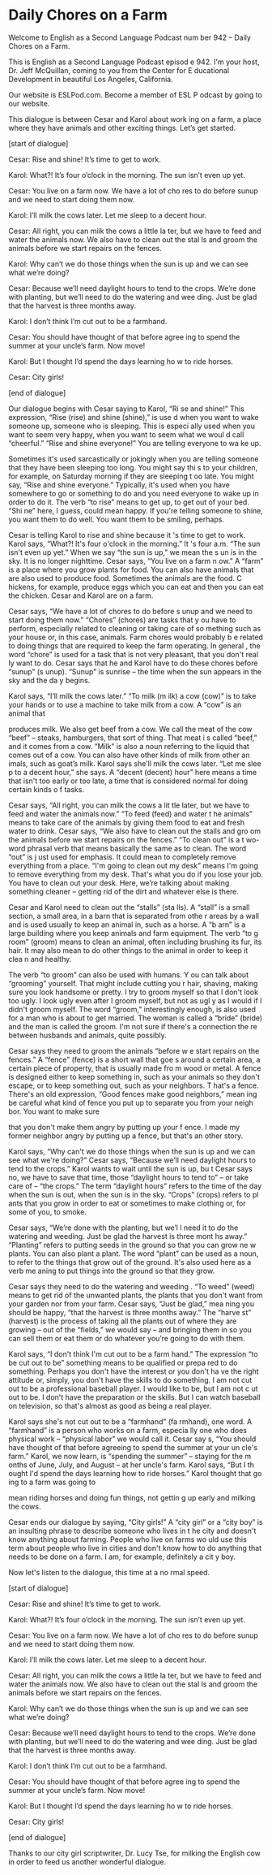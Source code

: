 # Daily Chores on a Farm

Welcome to English as a Second Language Podcast num ber 942 – Daily Chores on a Farm.

This is English as a Second Language Podcast episod e 942. I'm your host, Dr. Jeff McQuillan, coming to you from the Center for E ducational Development in beautiful Los Angeles, California.

Our website is ESLPod.com. Become a member of ESL P odcast by going to our website.

This dialogue is between Cesar and Karol about work ing on a farm, a place where they have animals and other exciting things. Let’s get started.

[start of dialogue]

Cesar: Rise and shine! It’s time to get to work.

Karol: What?! It’s four o’clock in the morning. The  sun isn’t even up yet.

Cesar: You live on a farm now. We have a lot of cho res to do before sunup and we need to start doing them now.

Karol: I’ll milk the cows later. Let me sleep to a decent hour.

Cesar: All right, you can milk the cows a little la ter, but we have to feed and water the animals now. We also have to clean out the stal ls and groom the animals before we start repairs on the fences.

Karol: Why can’t we do those things when the sun is  up and we can see what we’re doing?

Cesar: Because we’ll need daylight hours to tend to  the crops. We’re done with planting, but we’ll need to do the watering and wee ding. Just be glad that the harvest is three months away.

Karol: I don’t think I’m cut out to be a farmhand.

Cesar: You should have thought of that before agree ing to spend the summer at your uncle’s farm. Now move!

Karol: But I thought I’d spend the days learning ho w to ride horses.

Cesar: City girls!

[end of dialogue]

Our dialogue begins with Cesar saying to Karol, “Ri se and shine!” This expression, “Rise (rise) and shine (shine),” is use d when you want to wake someone up, someone who is sleeping. This is especi ally used when you want to seem very happy, when you want to seem what we woul d call “cheerful.” “Rise and shine everyone!” You are telling everyone to wa ke up.

Sometimes it's used sarcastically or jokingly when you are telling someone that they have been sleeping too long. You might say thi s to your children, for example, on Saturday morning if they are sleeping t oo late. You might say, “Rise and shine everyone.” Typically, it's used when you have somewhere to go or something to do and you need everyone to wake up in  order to do it. The verb “to rise” means to get up, to get out of your bed. “Shi ne” here, I guess, could mean happy. If you're telling someone to shine, you want  them to do well. You want them to be smiling, perhaps.

Cesar is telling Karol to rise and shine because it 's time to get to work. Karol says, “What?! It's four o'clock in the morning.” It 's four a.m. “The sun isn't even up yet.” When we say “the sun is up,” we mean the s un is in the sky. It is no longer nighttime. Cesar says, “You live on a farm n ow.” A “farm” is a place where you grow plants for food. You can also have animals  that are also used to produce food. Sometimes the animals are the food. C hickens, for example, produce eggs which you can eat and then you can eat  the chicken. Cesar and Karol are on a farm.

Cesar says, “We have a lot of chores to do before s unup and we need to start doing them now.” “Chores” (chores) are tasks that y ou have to perform, especially related to cleaning or taking care of so mething such as your house or, in this case, animals. Farm chores would probably b e related to doing things that are required to keep the farm operating. In general , the word “chore” is used for a task that is not very pleasant, that you don't real ly want to do. Cesar says that he and Karol have to do these chores before “sunup” (s unup). “Sunup” is sunrise – the time when the sun appears in the sky and the da y begins.

Karol says, “I’ll milk the cows later.” “To milk (m ilk) a cow (cow)” is to take your hands or to use a machine to take milk from a cow. A “cow” is an animal that

produces milk. We also get beef from a cow. We call  the meat of the cow “beef” – steaks, hamburgers, that sort of thing. That meat i s called “beef,” and it comes from a cow. “Milk” is also a noun referring to the liquid that comes out of a cow. You can also have other kinds of milk from other an imals, such as goat’s milk. Karol says she'll milk the cows later. “Let me slee p to a decent hour,” she says. A “decent (decent) hour” here means a time that isn't  too early or too late, a time that is considered normal for doing certain kinds o f tasks.

Cesar says, “All right, you can milk the cows a lit tle later, but we have to feed and water the animals now.” “To feed (feed) and water t he animals” means to take care of the animals by giving them food to eat and fresh water to drink. Cesar says, “We also have to clean out the stalls and gro om the animals before we start repairs on the fences.” “To clean out” is a t wo-word phrasal verb that means basically the same as to clean. The word “out” is j ust used for emphasis. It could mean to completely remove everything from a place. “I'm going to clean out my desk” means I'm going to remove everything from my desk. That's what you do if you lose your job. You have to clean out your desk.  Here, we’re talking about making something cleaner – getting rid of the dirt and whatever else is there.

Cesar and Karol need to clean out the “stalls” (sta lls). A “stall” is a small section, a small area, in a barn that is separated from othe r areas by a wall and is used usually to keep an animal in, such as a horse. A “b arn” is a large building where you keep animals and farm equipment. The verb “to g room” (groom) means to clean an animal, often including brushing its fur, its hair. It may also mean to do other things to the animal in order to keep it clea n and healthy.

The verb “to groom” can also be used with humans. Y ou can talk about “grooming” yourself. That might include cutting you r hair, shaving, making sure you look handsome or pretty. I try to groom myself so that I don't look too ugly. I look ugly even after I groom myself, but not as ugl y as I would if I didn't groom myself. The word “groom,” interestingly enough, is also used for a man who is about to get married. The woman is called a “bride”  (bride) and the man is called the groom. I'm not sure if there's a connection the re between husbands and animals, quite possibly.

Cesar says they need to groom the animals “before w e start repairs on the fences.” A “fence” (fence) is a short wall that goe s around a certain area, a certain piece of property, that is usually made fro m wood or metal. A fence is designed either to keep something in, such as your animals so they don't escape, or to keep something out, such as your neighbors. T hat's a fence. There's an old expression, “Good fences make good neighbors,” mean ing be careful what kind of fence you put up to separate you from your neigh bor. You want to make sure

that you don't make them angry by putting up your f ence. I made my former neighbor angry by putting up a fence, but that's an other story.

Karol says, “Why can't we do those things when the sun is up and we can see what we're doing?” Cesar says, “Because we’ll need daylight hours to tend to the crops.” Karol wants to wait until the sun is up, bu t Cesar says no, we have to save that time, those “daylight hours to tend to” –  or take care of – “the crops.” The term “daylight hours” refers to the time of the  day when the sun is out, when the sun is in the sky. “Crops” (crops) refers to pl ants that you grow in order to eat or sometimes to make clothing or, for some of you, to smoke.

Cesar says, “We’re done with the planting, but we’l l need it to do the watering and weeding. Just be glad the harvest is three mont hs away.” “Planting” refers to putting seeds in the ground so that you can grow ne w plants. You can also plant a plant. The word “plant” can be used as a noun, to  refer to the things that grow out of the ground. It's also used here as a verb me aning to put things into the ground so that they grow.

Cesar says they need to do the watering and weeding . “To weed” (weed) means to get rid of the unwanted plants, the plants that you don't want from your garden nor from your farm. Cesar says, “Just be glad,” mea ning you should be happy, “that the harvest is three months away.” The “harve st” (harvest) is the process of taking all the plants out of where they are growing  – out of the “fields,” we would say – and bringing them in so you can sell them or eat them or do whatever you’re going to do with them.

Karol says, “I don't think I'm cut out to be a farm hand.” The expression “to be cut out to be” something means to be qualified or prepa red to do something. Perhaps you don't have the interest or you don't ha ve the right attitude or, simply, you don't have the skills to do something. I am not  cut out to be a professional baseball player. I would like to be, but I am not c ut out to be. I don't have the preparation or the skills. But I can watch baseball  on television, so that's almost as good as being a real player.

Karol says she's not cut out to be a “farmhand” (fa rmhand), one word. A “farmhand” is a person who works on a farm, especia lly one who does physical work – “physical labor” we would call it. Cesar say s, “You should have thought of that before agreeing to spend the summer at your un cle's farm.” Karol, we now learn, is “spending the summer” – staying for the m onths of June, July, and August – at her uncle's farm. Karol says, “But I th ought I'd spend the days learning how to ride horses.” Karol thought that go ing to a farm was going to

mean riding horses and doing fun things, not gettin g up early and milking the cows.

Cesar ends our dialogue by saying, “City girls!” A “city girl” or a “city boy” is an insulting phrase to describe someone who lives in t he city and doesn't know anything about farming. People who live on farms wo uld use this term about people who live in cities and don't know how to do anything that needs to be done on a farm. I am, for example, definitely a cit y boy.

Now let's listen to the dialogue, this time at a no rmal speed.

[start of dialogue]

Cesar: Rise and shine! It’s time to get to work.

Karol: What?! It’s four o’clock in the morning. The  sun isn’t even up yet.

Cesar: You live on a farm now. We have a lot of cho res to do before sunup and we need to start doing them now.

Karol: I’ll milk the cows later. Let me sleep to a decent hour.

Cesar: All right, you can milk the cows a little la ter, but we have to feed and water the animals now. We also have to clean out the stal ls and groom the animals before we start repairs on the fences.

Karol: Why can’t we do those things when the sun is  up and we can see what we’re doing?

Cesar: Because we’ll need daylight hours to tend to  the crops. We’re done with planting, but we’ll need to do the watering and wee ding. Just be glad that the harvest is three months away.

Karol: I don’t think I’m cut out to be a farmhand.

Cesar: You should have thought of that before agree ing to spend the summer at your uncle’s farm. Now move!

Karol: But I thought I’d spend the days learning ho w to ride horses.

Cesar: City girls!

 [end of dialogue]

Thanks to our city girl scriptwriter, Dr. Lucy Tse,  for milking the English cow in order to feed us another wonderful dialogue.



